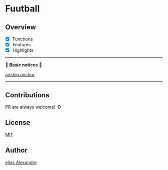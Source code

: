 # Fuutball

## Overview

- [X] Functions
- [X] Features
- [X] Highlights

---

🚧 **Basic notices** 🚧

[airship anchor](https://github.com/eliasallex)

---

## Contributions

PR are always welcome! :D

## License

[MIT](https://choosealicense.com/licenses/mit/)

## Author

[elias Alexandre](github.com/eliasallex)
